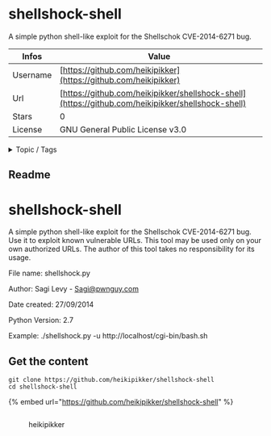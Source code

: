 # shellshock-shell

A simple python shell-like exploit for the Shellschok CVE-2014-6271 bug.

| Infos    | Value                                                              |
| -------- | -------------------------------------------------------------------|
| Username | [https://github.com/heikipikker](https://github.com/heikipikker) |
| Url      | [https://github.com/heikipikker/shellshock-shell](https://github.com/heikipikker/shellshock-shell)                                               |
| Stars    | 0                                                          |
| License  | GNU General Public License v3.0                                                        |

<details>

<summary>Topic / Tags</summary>



</details>

## Readme

shellshock-shell
================

A simple python shell-like exploit for the Shellschok CVE-2014-6271 bug.
Use it to exploit known vulnerable URLs. 
This tool may be used only on your own authorized URLs. 
The author of this tool takes no responsibility for its usage.

File name: shellshock.py

Author: Sagi Levy - Sagi@pwnguy.com

Date created: 27/09/2014

Python Version: 2.7

Example:	./shellshock.py -u http://localhost/cgi-bin/bash.sh



## Get the content

```
git clone https://github.com/heikipikker/shellshock-shell
cd shellshock-shell
```

{% embed url="https://github.com/heikipikker/shellshock-shell" %}

<figure><img src="https://avatars.githubusercontent.com/u/16557916?v=4" alt=""><figcaption><p>heikipikker</p></figcaption></figure>
